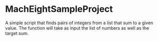 # MachEightSampleProject
A simple script that finds pairs of integers from a list that sum to a given value. The function will take as input the list of numbers as well as the target sum.
